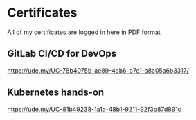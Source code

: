 # Certificates
All of my certificates are logged in here in PDF format

## GitLab CI/CD for DevOps
https://ude.my/UC-78b4075b-ae89-4ab6-b7c1-a8a05a6b3317/

## Kubernetes hands-on
https://ude.my/UC-81b49238-1a1a-48b1-9211-92f3b87d891c
